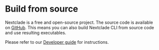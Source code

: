 # Build from source

Nextclade is a free and open-source project. The source code is available on [GitHub](https://github.com/nextstrain/nextclade). This means you can also build Nextclade CLI from source code and use resulting executables.

Please refer to our [Developer guide](https://github.com/nextstrain/nextclade/blob/master/docs/dev/developer-guide.md) for instructions.

